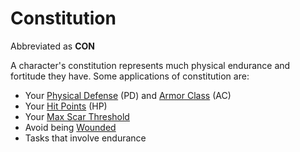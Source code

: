 # Constitution

Abbreviated as **CON**

A character's constitution represents much physical endurance and fortitude they have. Some applications of constitution are:

- Your [Physical Defense](../Derived%20Statistics/Physical%20Defense.md) (PD) and [Armor Class](../Derived%20Statistics/Armor%20Class.md) (AC)
- Your [Hit Points](../Derived%20Statistics/Hit%20Points.md) (HP)
- Your [Max Scar Threshold](../Progression/Scars.md#Max%20Scar%20Threshold)
- Avoid being [Wounded](../../Game%20Procedures/Conditions/Wounded.md)
- Tasks that involve endurance
